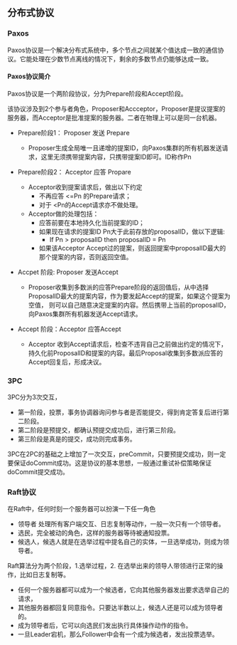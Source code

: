 ## 分布式协议

### Paxos

Paxos协议是一个解决分布式系统中，多个节点之间就某个值达成一致的通信协议。它能处理在少数节点离线的情况下，剩余的多数节点仍能够达成一致。

#### Paxos协议简介

Paxos协议是一个两阶段协议，分为Prepare阶段和Accept阶段。

该协议涉及到2个参与者角色，Proposer和Accceptor，Proposer是提议提案的服务器，而Acceptor是批准提案的服务器。二者在物理上可以是同一台机器。

* Prepare阶段1： Proposer 发送 Prepare

  * Proposer生成全局唯一且递增的提案ID，向Paxos集群的所有机器发送请求，这里无须携带提案内容，只携带提案ID即可。ID称作Pn

* Prepare阶段2： Acceptor 应答 Propare

  * Acceptor收到提案请求后，做出以下约定
    * 不再应答 &lt;=Pn 的Prepare请求；
    * 对于 &lt;Pn的Accept请求亦不做处理。
  * Acceptor做的处理包括：
    * 应答前要在本地持久化当前提案的ID；
    * 如果现在请求的提案ID Pn大于此前存放的proposalID，做以下逻辑:
      * If Pn &gt; proposalID then proposalID = Pn
    * 如果该Acceptor Accept过的提案，则返回提案中proposalID最大的那个提案的内容，否则返回空值。

* Accpet 阶段: Proposer 发送Accept

  * Proposer收集到多数派的应答Prepare阶段的返回值后，从中选择ProposalID最大的提案内容，作为要发起Accept的提案，如果这个提案为空值，
    则可以自己随意决定提案的内容。然后携带上当前的proposalID，向Paxos集群所有机器发送Accept请求。

* Accept 阶段：Acceptor 应答Accept

  * Acceptor 收到Accept请求后，检查不违背自己之前做出约定的情况下，持久化前ProposalID和提案的内容。最后Proposal收集到多数派应答的Accept回复后，形成决议。

### 3PC

3PC分为3次交互，

* 第一阶段，投票，事务协调器询问参与者是否能提交，得到肯定答复后进行第二阶段。
* 第二阶段是预提交，都确认预提交成功后，进行第三阶段。
* 第三阶段是真是的提交，成功则完成事务。

3PC在2PC的基础之上增加了一次交互，preCommit，只要预提交成功，则一定要保证doCommit成功。这是协议的基本思想，一般通过重试补偿策略保证doCommit提交成功。

### Raft协议

在Raft中，任何时刻一个服务器可以扮演一下任一角色

* 领导者 处理所有客户端交互、日志复制等动作，一般一次只有一个领导者。
* 选民，完全被动的角色，这样的服务器等待被通知投票。
* 候选人，候选人就是在选举过程中提名自己的实体，一旦选举成功，则成为领导者。

Raft算法分为两个阶段，1.选举过程，2. 在选举出来的领导人带领进行正常的操作，比如日志复制等。

* 任何一个服务器都可以成为一个候选者，它向其他服务器发出要求选举自己的请求，
* 其他服务器都回复同意指令。只要达半数以上，候选人还是可以成为领导者的。
* 成为领导者后，它可以向选民们发出执行具体操作动作的指令。
* 一旦Leader宕机，那么Follower中会有一个成为候选者，发出投票选举。



